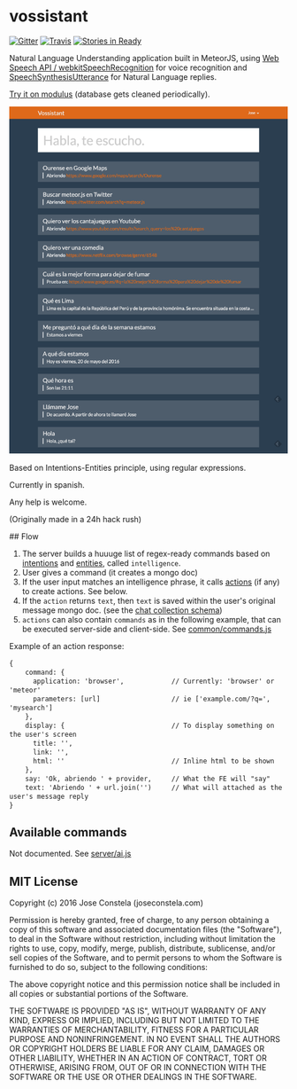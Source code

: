 # vossistant

[![Gitter](https://badges.gitter.im/joseconstela/vossistant.png)](https://gitter.im/joseconstela/vossistant)
[![Travis](https://img.shields.io/travis/joseconstela/vossistant.svg)](https://travis-ci.org/joseconstela/vossistant)
[![Stories in Ready](https://badge.waffle.io/joseconstela/vossistant.png?label=ready&title=Ready)](http://waffle.io/joseconstela/vossistant)

Natural Language Understanding application built in MeteorJS, using [Web Speech API / webkitSpeechRecognition](https://developer.mozilla.org/en-US/docs/Web/API/Web_Speech_API) for voice recognition and [SpeechSynthesisUtterance](https://developer.mozilla.org/en-US/docs/Web/API/SpeechSynthesisUtterance) for Natural Language replies.

[Try it on modulus](https://vossistant-63519.onmodulus.net/) (database gets cleaned periodically).

![screenshoot](SCREENSHOT.png)

Based on Intentions-Entities principle, using regular expressions.

Currently in spanish.

Any help is welcome.

(Originally made in a 24h hack rush)

## Flow

1. The server builds a huuuge list of regex-ready commands based on [intentions](https://github.com/joseconstela/vossistant/blob/master/server/ai.js#L1) and [entities](https://github.com/joseconstela/vossistant/blob/master/server/ai.js#54), called ```intelligence```.
2. User gives a command (it creates a mongo doc)
3. If the user input matches an intelligence phrase, it calls [actions](https://github.com/joseconstela/vossistant/blob/master/server/actions.js) (if any) to create actions. See below.
4. If the ```action``` returns ```text```, then ```text``` is saved within the user's original message mongo doc. (see the [chat collection schema](https://github.com/joseconstela/vossistant/blob/master/common/collections.js))
5. ```actions``` can also contain ```commands``` as in the following example, that can be executed server-side and client-side. See [common/commands.js](https://github.com/joseconstela/vossistant/blob/master/common/commands.js)

Example of an action response:

    {
        command: {
          application: 'browser',            // Currently: 'browser' or 'meteor'
          parameters: [url]                  // ie ['example.com/?q=', 'mysearch']
        },
        display: {                           // To display something on the user's screen
          title: '',
          link: '',
          html: ''                           // Inline html to be shown
        },
        say: 'Ok, abriendo ' + provider,     // What the FE will "say"
        text: 'Abriendo ' + url.join('')     // What will attached as the user's message reply
    }

## Available commands

Not documented. See [server/ai.js](https://github.com/joseconstela/vossistant/blob/master/server/ai.js)

## MIT License

Copyright (c) 2016 Jose Constela (joseconstela.com)

Permission is hereby granted, free of charge, to any person obtaining a copy of this software and associated documentation files (the "Software"), to deal in the Software without restriction, including without limitation the rights to use, copy, modify, merge, publish, distribute, sublicense, and/or sell copies of the Software, and to permit persons to whom the Software is furnished to do so, subject to the following conditions:

The above copyright notice and this permission notice shall be included in all copies or substantial portions of the Software.

THE SOFTWARE IS PROVIDED "AS IS", WITHOUT WARRANTY OF ANY KIND, EXPRESS OR IMPLIED, INCLUDING BUT NOT LIMITED TO THE WARRANTIES OF MERCHANTABILITY, FITNESS FOR A PARTICULAR PURPOSE AND NONINFRINGEMENT. IN NO EVENT SHALL THE AUTHORS OR COPYRIGHT HOLDERS BE LIABLE FOR ANY CLAIM, DAMAGES OR OTHER LIABILITY, WHETHER IN AN ACTION OF CONTRACT, TORT OR OTHERWISE, ARISING FROM, OUT OF OR IN CONNECTION WITH THE SOFTWARE OR THE USE OR OTHER DEALINGS IN THE SOFTWARE.

